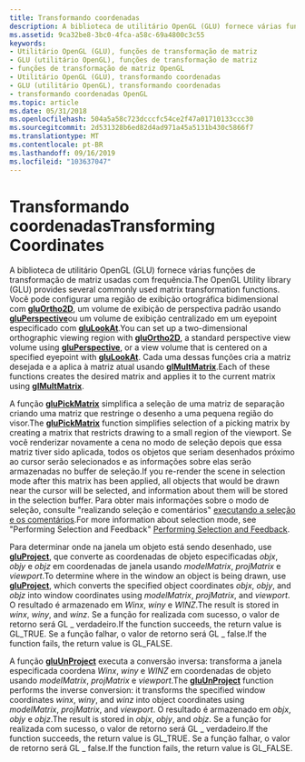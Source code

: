 ```yaml
---
title: Transformando coordenadas
description: A biblioteca de utilitário OpenGL (GLU) fornece várias funções de transformação de matriz usadas com frequência.
ms.assetid: 9ca32be8-3bc0-4fca-a58c-69a4800c3c55
keywords:
- Utilitário OpenGL (GLU), funções de transformação de matriz
- GLU (utilitário OpenGL), funções de transformação de matriz
- funções de transformação de matriz OpenGL
- Utilitário OpenGL (GLU), transformando coordenadas
- GLU (utilitário OpenGL), transformando coordenadas
- transformando coordenadas OpenGL
ms.topic: article
ms.date: 05/31/2018
ms.openlocfilehash: 504a5a58c723dcccfc54ce2f47a01710133ccc30
ms.sourcegitcommit: 2d531328b6ed82d4ad971a45a5131b430c5866f7
ms.translationtype: MT
ms.contentlocale: pt-BR
ms.lasthandoff: 09/16/2019
ms.locfileid: "103637047"
---
```

# <a name="transforming-coordinates"></a><span data-ttu-id="4aeb4-109">Transformando coordenadas</span><span class="sxs-lookup"><span data-stu-id="4aeb4-109">Transforming Coordinates</span></span>

<span data-ttu-id="4aeb4-110">A biblioteca de utilitário OpenGL (GLU) fornece várias funções de transformação de matriz usadas com frequência.</span><span class="sxs-lookup"><span data-stu-id="4aeb4-110">The OpenGL Utility library (GLU) provides several commonly used matrix transformation functions.</span></span> <span data-ttu-id="4aeb4-111">Você pode configurar uma região de exibição ortográfica bidimensional com [**gluOrtho2D**](gluortho2d.md), um volume de exibição de perspectiva padrão usando [**gluPerspective**](gluperspective.md)ou um volume de exibição centralizado em um eyepoint especificado com [**gluLookAt**](glulookat.md).</span><span class="sxs-lookup"><span data-stu-id="4aeb4-111">You can set up a two-dimensional orthographic viewing region with [**gluOrtho2D**](gluortho2d.md), a standard perspective view volume using [**gluPerspective**](gluperspective.md), or a view volume that is centered on a specified eyepoint with [**gluLookAt**](glulookat.md).</span></span> <span data-ttu-id="4aeb4-112">Cada uma dessas funções cria a matriz desejada e a aplica à matriz atual usando [**glMultMatrix**](glmultmatrix.md).</span><span class="sxs-lookup"><span data-stu-id="4aeb4-112">Each of these functions creates the desired matrix and applies it to the current matrix using [**glMultMatrix**](glmultmatrix.md).</span></span>

<span data-ttu-id="4aeb4-113">A função [**gluPickMatrix**](glupickmatrix.md) simplifica a seleção de uma matriz de separação criando uma matriz que restringe o desenho a uma pequena região do visor.</span><span class="sxs-lookup"><span data-stu-id="4aeb4-113">The [**gluPickMatrix**](glupickmatrix.md) function simplifies selection of a picking matrix by creating a matrix that restricts drawing to a small region of the viewport.</span></span> <span data-ttu-id="4aeb4-114">Se você renderizar novamente a cena no modo de seleção depois que essa matriz tiver sido aplicada, todos os objetos que seriam desenhados próximo ao cursor serão selecionados e as informações sobre elas serão armazenadas no buffer de seleção.</span><span class="sxs-lookup"><span data-stu-id="4aeb4-114">If you re-render the scene in selection mode after this matrix has been applied, all objects that would be drawn near the cursor will be selected, and information about them will be stored in the selection buffer.</span></span> <span data-ttu-id="4aeb4-115">Para obter mais informações sobre o modo de seleção, consulte "realizando seleção e comentários" [executando a seleção e os comentários](performing-selection-and-feedback.md).</span><span class="sxs-lookup"><span data-stu-id="4aeb4-115">For more information about selection mode, see "Performing Selection and Feedback" [Performing Selection and Feedback](performing-selection-and-feedback.md).</span></span>

<span data-ttu-id="4aeb4-116">Para determinar onde na janela um objeto está sendo desenhado, use [**gluProject**](gluproject.md), que converte as coordenadas de objeto especificadas *objx*, *objy* e *objz* em coordenadas de janela usando *modelMatrix*, *projMatrix* e *viewport*.</span><span class="sxs-lookup"><span data-stu-id="4aeb4-116">To determine where in the window an object is being drawn, use [**gluProject**](gluproject.md), which converts the specified object coordinates *objx*, *objy*, and *objz* into window coordinates using *modelMatrix*, *projMatrix*, and *viewport*.</span></span> <span data-ttu-id="4aeb4-117">O resultado é armazenado em *Winx*, *winy* e *WINZ*.</span><span class="sxs-lookup"><span data-stu-id="4aeb4-117">The result is stored in *winx*, *winy*, and *winz*.</span></span> <span data-ttu-id="4aeb4-118">Se a função for realizada com sucesso, o valor de retorno será GL \_ verdadeiro.</span><span class="sxs-lookup"><span data-stu-id="4aeb4-118">If the function succeeds, the return value is GL\_TRUE.</span></span> <span data-ttu-id="4aeb4-119">Se a função falhar, o valor de retorno será GL \_ false.</span><span class="sxs-lookup"><span data-stu-id="4aeb4-119">If the function fails, the return value is GL\_FALSE.</span></span>

<span data-ttu-id="4aeb4-120">A função [**gluUnProject**](gluunproject.md) executa a conversão inversa: transforma a janela especificada coordena *Winx*, *winy* e *WINZ* em coordenadas de objeto usando *modelMatrix*, *projMatrix* e *viewport*.</span><span class="sxs-lookup"><span data-stu-id="4aeb4-120">The [**gluUnProject**](gluunproject.md) function performs the inverse conversion: it transforms the specified window coordinates *winx*, *winy*, and *winz* into object coordinates using *modelMatrix*, *projMatrix*, and *viewport*.</span></span> <span data-ttu-id="4aeb4-121">O resultado é armazenado em *objx*, *objy* e *objz*.</span><span class="sxs-lookup"><span data-stu-id="4aeb4-121">The result is stored in *objx*, *objy*, and *objz*.</span></span> <span data-ttu-id="4aeb4-122">Se a função for realizada com sucesso, o valor de retorno será GL \_ verdadeiro.</span><span class="sxs-lookup"><span data-stu-id="4aeb4-122">If the function succeeds, the return value is GL\_TRUE.</span></span> <span data-ttu-id="4aeb4-123">Se a função falhar, o valor de retorno será GL \_ false.</span><span class="sxs-lookup"><span data-stu-id="4aeb4-123">If the function fails, the return value is GL\_FALSE.</span></span>

 

 





